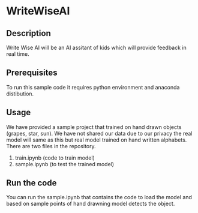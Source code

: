 # WriteWiseAI
## Description
Write Wise AI will be an AI assitant of kids which will provide feedback in real time.
## Prerequisites
To run this sample code it requires python environment and anaconda distibution.
## Usage
We have provided a sample project that trained on hand drawn objects (grapes, star, sun). We have not shared our data due to our privacy the real model will same as this but real model trained on hand written alphabets. 
There are two files in the repository.
1. train.ipynb (code to train model)
2. sample.ipynb (to test the trained model)
## Run the code
You can run the sample.ipynb that contains the code to load the model and based on sample points of hand drawning model detects the object. 

